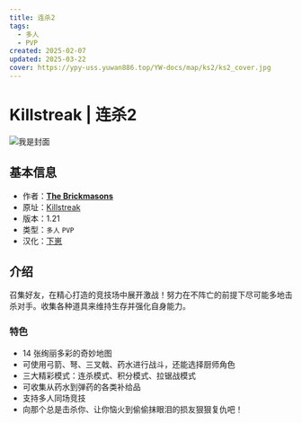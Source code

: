 ```yaml
---
title: 连杀2
tags:
  - 多人
  - PVP
created: 2025-02-07
updated: 2025-03-22
cover: https://ypy-uss.yuwan886.top/YW-docs/map/ks2/ks2_cover.jpg
---
```


# Killstreak | 连杀2
![我是封面](https://ypy-uss.yuwan886.top/YW-docs/map/ks2/ks2_cover.jpg)
## 基本信息

- 作者：[**The Brickmasons**](https://www.brickmasonsmc.com/home)
- 原址：[Killstreak](https://www.brickmasonsmc.com/creations/maps/killstreak)
- 版本：1.21
- 类型：`多人` `PVP`
- 汉化：[下崽](https://pan.quark.cn/s/d6333596c7d6)

## 介绍

召集好友，在精心打造的竞技场中展开激战！努力在不阵亡的前提下尽可能多地击杀对手。收集各种道具来维持生存并强化自身能力。  

### 特色

 - 14 张绚丽多彩的奇妙地图  
 - 可使用弓箭、弩、三叉戟、药水进行战斗，还能选择厨师角色  
 - 三大精彩模式：连杀模式、积分模式、拉锯战模式  
 - 可收集从药水到弹药的各类补给品  
 - 支持多人同场竞技  
 - 向那个总是击杀你、让你恼火到偷偷抹眼泪的损友狠狠复仇吧！